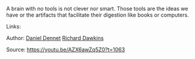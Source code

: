 A brain with no tools is not clever nor smart. Those tools are the ideas we have or the artifacts that facilitate their digestion like books or computers.

Links:

Author: 
[Daniel Dennet](../authors/daniel_dennett.md)
[Richard Dawkins](../authors/richard_dawkins.md)

Source: https://youtu.be/AZX6awZq5Z0?t=1063

